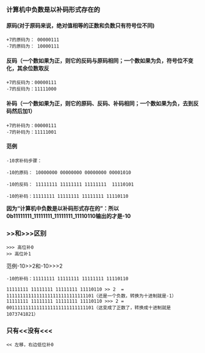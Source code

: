 ### 计算机中负数是以补码形式存在的

#### 原码(对于原码来说，绝对值相等的正数和负数只有符号位不同)
```
+7的原码为： 00000111
-7的原码为： 10000111
```
#### 反码（一个数如果为正，则它的反码与原码相同；一个数如果为负，符号位不变化，其余位数取反
```
+7的反码为：00000111
-7的反码为：11111000
```
#### 补码（一个数如果为正，则它的原码、反码、补码相同；一个数如果为负，去到反码然后加1）
```
+7的补码为：00000111
-7的补码为：11111001
```
#### 范例
```
-10求补码步骤：

-10的原码： 10000000 00000000 00000000 00001010

-10的反码： 11111111 11111111 11111111  11110101

-10的补码：11111111 11111111 11111111 11110110
```
**因为“计算机中负数是以补码形式存在的”：所以0b11111111_11111111_11111111_11110110输出的才是-10**

### >>和>>>区别
 ```
>>> 高位补0
>> 高位补1
```

范例-10>>2和-10>>>2
```
-10的补码：11111111 11111111 11111111 11110110

11111111 11111111 11111111 11110110 >> 2  = 11111111111111111111111111111101（还是一个负数，转换为十进制就是-1）
11111111 11111111 11111111 11110110 >>> 2 = 00111111111111111111111111111101（这变成了正数了，转换成十进制就是1073741821）
```

### 只有<<没有<<<
```
<< 左移，右边低位补0
```
